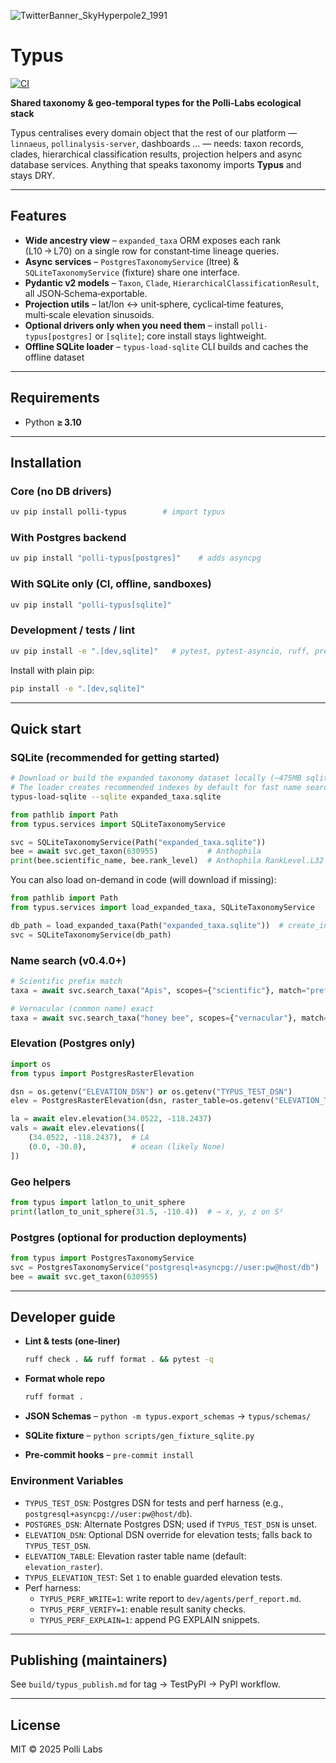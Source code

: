 ![TwitterBanner\_SkyHyperpole2\_1991](https://github.com/user-attachments/assets/be996e61-d7f0-42aa-a38b-dae32e8f40f7)

# Typus

[![CI](https://github.com/polli-labs/typus/actions/workflows/ci.yml/badge.svg)](https://github.com/polli-labs/typus/actions/workflows/ci.yml)

**Shared taxonomy & geo‑temporal types for the Polli‑Labs ecological stack**

Typus centralises every domain object that the rest of our platform —
`linnaeus`, `pollinalysis-server`, dashboards … — needs: taxon records,
clades, hierarchical classification results, projection helpers and async
database services. Anything that speaks taxonomy imports **Typus** and stays DRY.

---

## Features

* **Wide ancestry view** – `expanded_taxa` ORM exposes each rank (L10 → L70)
  on a single row for constant‑time lineage queries.
* **Async services** – `PostgresTaxonomyService` (ltree) &
  `SQLiteTaxonomyService` (fixture) share one interface.
* **Pydantic v2 models** – `Taxon`, `Clade`,
  `HierarchicalClassificationResult`, all JSON‑Schema‑exportable.
* **Projection utils** – lat/lon ↔ unit‑sphere, cyclical‑time features,
  multi‑scale elevation sinusoids.
* **Optional drivers only when you need them** – install
  `polli-typus[postgres]` or `[sqlite]`; core install stays lightweight.
* **Offline SQLite loader** – `typus-load-sqlite` CLI builds and caches the offline dataset

---

## Requirements

* Python **≥ 3.10**

---

## Installation

### Core (no DB drivers)

```bash
uv pip install polli-typus        # import typus
```

### With Postgres backend

```bash
uv pip install "polli-typus[postgres]"    # adds asyncpg
```

### With SQLite only (CI, offline, sandboxes)

```bash
uv pip install "polli-typus[sqlite]"
```

### Development / tests / lint

```bash
uv pip install -e ".[dev,sqlite]"   # pytest, pytest-asyncio, ruff, pre-commit, aiosqlite …
```

Install with plain pip:

```bash
pip install -e ".[dev,sqlite]"
```

---

## Quick start

### SQLite (recommended for getting started)

```bash
# Download or build the expanded taxonomy dataset locally (~475MB sqlite / ~440MB tsv.gz)
# The loader creates recommended indexes by default for fast name search
typus-load-sqlite --sqlite expanded_taxa.sqlite
```

```python
from pathlib import Path
from typus.services import SQLiteTaxonomyService

svc = SQLiteTaxonomyService(Path("expanded_taxa.sqlite"))
bee = await svc.get_taxon(630955)           # Anthophila
print(bee.scientific_name, bee.rank_level)  # Anthophila RankLevel.L32
```

You can also load on-demand in code (will download if missing):

```python
from pathlib import Path
from typus.services import load_expanded_taxa, SQLiteTaxonomyService

db_path = load_expanded_taxa(Path("expanded_taxa.sqlite"))  # create_indexes=True by default
svc = SQLiteTaxonomyService(db_path)
```

### Name search (v0.4.0+)

```python
# Scientific prefix match
taxa = await svc.search_taxa("Apis", scopes={"scientific"}, match="prefix")

# Vernacular (common name) exact
taxa = await svc.search_taxa("honey bee", scopes={"vernacular"}, match="exact")
```

### Elevation (Postgres only)

```python
import os
from typus import PostgresRasterElevation

dsn = os.getenv("ELEVATION_DSN") or os.getenv("TYPUS_TEST_DSN")
elev = PostgresRasterElevation(dsn, raster_table=os.getenv("ELEVATION_TABLE", "elevation_raster"))

la = await elev.elevation(34.0522, -118.2437)
vals = await elev.elevations([
    (34.0522, -118.2437),  # LA
    (0.0, -30.0),          # ocean (likely None)
])
```

### Geo helpers

```python
from typus import latlon_to_unit_sphere
print(latlon_to_unit_sphere(31.5, -110.4))  # → x, y, z on S²
```

### Postgres (optional for production deployments)

```python
from typus import PostgresTaxonomyService
svc = PostgresTaxonomyService("postgresql+asyncpg://user:pw@host/db")
bee = await svc.get_taxon(630955)
```

---

## Developer guide

* **Lint & tests (one‑liner)**

  ```bash
  ruff check . && ruff format . && pytest -q
  ```

* **Format whole repo**

  ```bash
  ruff format .
  ```

* **JSON Schemas** – `python -m typus.export_schemas` → `typus/schemas/`

* **SQLite fixture** – `python scripts/gen_fixture_sqlite.py`

* **Pre‑commit hooks** – `pre-commit install`

### Environment Variables

- `TYPUS_TEST_DSN`: Postgres DSN for tests and perf harness (e.g., `postgresql+asyncpg://user:pw@host/db`).
- `POSTGRES_DSN`: Alternate Postgres DSN; used if `TYPUS_TEST_DSN` is unset.
- `ELEVATION_DSN`: Optional DSN override for elevation tests; falls back to `TYPUS_TEST_DSN`.
- `ELEVATION_TABLE`: Elevation raster table name (default: `elevation_raster`).
- `TYPUS_ELEVATION_TEST`: Set `1` to enable guarded elevation tests.
- Perf harness:
  - `TYPUS_PERF_WRITE=1`: write report to `dev/agents/perf_report.md`.
  - `TYPUS_PERF_VERIFY=1`: enable result sanity checks.
  - `TYPUS_PERF_EXPLAIN=1`: append PG EXPLAIN snippets.

---

## Publishing (maintainers)

See `build/typus_publish.md` for tag → TestPyPI → PyPI workflow.

---

## License

MIT © 2025 Polli Labs
